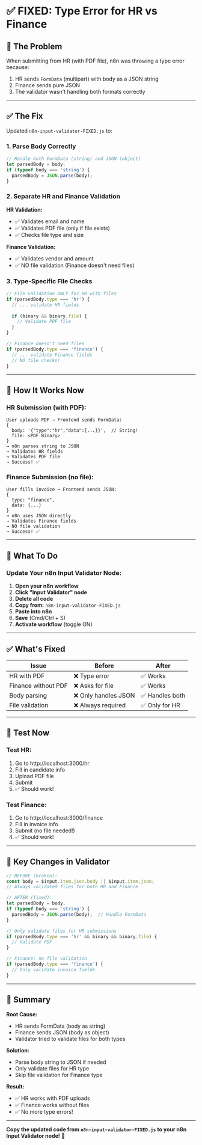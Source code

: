 # ✅ FIXED: Type Error for HR vs Finance

## 🐛 The Problem

When submitting from HR (with PDF file), n8n was throwing a type error because:
1. HR sends `FormData` (multipart) with body as a JSON string
2. Finance sends pure JSON
3. The validator wasn't handling both formats correctly

---

## ✅ The Fix

Updated `n8n-input-validator-FIXED.js` to:

### 1. Parse Body Correctly
```javascript
// Handle both FormData (string) and JSON (object)
let parsedBody = body;
if (typeof body === 'string') {
  parsedBody = JSON.parse(body);
}
```

### 2. Separate HR and Finance Validation

**HR Validation:**
- ✅ Validates email and name
- ✅ Validates PDF file (only if file exists)
- ✅ Checks file type and size

**Finance Validation:**
- ✅ Validates vendor and amount
- ✅ NO file validation (Finance doesn't need files)

### 3. Type-Specific File Checks

```javascript
// File validation ONLY for HR with files
if (parsedBody.type === 'hr') {
  // ... validate HR fields
  
  if (binary && binary.file) {
    // Validate PDF file
  }
}

// Finance doesn't need files
if (parsedBody.type === 'finance') {
  // ... validate Finance fields
  // NO file checks!
}
```

---

## 🎯 How It Works Now

### HR Submission (with PDF):
```
User uploads PDF → Frontend sends FormData:
{
  body: '{"type":"hr","data":{...}}',  // String!
  file: <PDF Binary>
}
→ n8n parses string to JSON
→ Validates HR fields
→ Validates PDF file
→ Success! ✅
```

### Finance Submission (no file):
```
User fills invoice → Frontend sends JSON:
{
  type: "finance",
  data: {...}
}
→ n8n uses JSON directly
→ Validates Finance fields
→ NO file validation
→ Success! ✅
```

---

## 🚀 What To Do

### Update Your n8n Input Validator Node:

1. **Open your n8n workflow**
2. **Click "Input Validator" node**
3. **Delete all code**
4. **Copy from:** `n8n-input-validator-FIXED.js`
5. **Paste into n8n**
6. **Save** (Cmd/Ctrl + S)
7. **Activate workflow** (toggle ON)

---

## ✅ What's Fixed

| Issue | Before | After |
|-------|--------|-------|
| HR with PDF | ❌ Type error | ✅ Works |
| Finance without PDF | ❌ Asks for file | ✅ Works |
| Body parsing | ❌ Only handles JSON | ✅ Handles both |
| File validation | ❌ Always required | ✅ Only for HR |

---

## 🧪 Test Now

### Test HR:
1. Go to http://localhost:3000/hr
2. Fill in candidate info
3. Upload PDF file
4. Submit
5. ✅ Should work!

### Test Finance:
1. Go to http://localhost:3000/finance
2. Fill in invoice info
3. Submit (no file needed!)
4. ✅ Should work!

---

## 📝 Key Changes in Validator

```javascript
// BEFORE (broken):
const body = $input.item.json.body || $input.item.json;
// Always validated files for both HR and Finance

// AFTER (fixed):
let parsedBody = body;
if (typeof body === 'string') {
  parsedBody = JSON.parse(body);  // Handle FormData
}

// Only validate files for HR submissions
if (parsedBody.type === 'hr' && binary && binary.file) {
  // Validate PDF
}

// Finance: no file validation
if (parsedBody.type === 'finance') {
  // Only validate invoice fields
}
```

---

## 🎯 Summary

**Root Cause:** 
- HR sends FormData (body as string)
- Finance sends JSON (body as object)
- Validator tried to validate files for both types

**Solution:**
- Parse body string to JSON if needed
- Only validate files for HR type
- Skip file validation for Finance type

**Result:**
- ✅ HR works with PDF uploads
- ✅ Finance works without files
- ✅ No more type errors!

---

**Copy the updated code from `n8n-input-validator-FIXED.js` to your n8n Input Validator node!** 🚀
